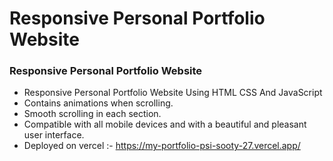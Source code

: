 # Responsive Personal Portfolio Website

### Responsive Personal Portfolio Website

- Responsive Personal Portfolio Website Using HTML CSS And JavaScript
- Contains animations when scrolling.
- Smooth scrolling in each section.
- Compatible with all mobile devices and with a beautiful and pleasant user interface.
- Deployed on vercel :- https://my-portfolio-psi-sooty-27.vercel.app/

